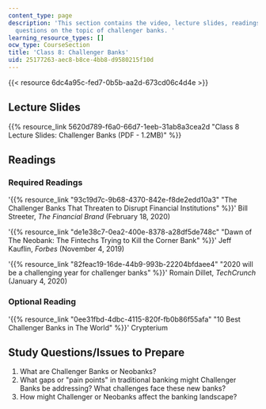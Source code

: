 ```yaml
---
content_type: page
description: 'This section contains the video, lecture slides, readings, and study
  questions on the topic of challenger banks. '
learning_resource_types: []
ocw_type: CourseSection
title: 'Class 8: Challenger Banks'
uid: 25177263-aec8-b8ce-4bb8-d9580215f10d
---
```


{{< resource 6dc4a95c-fed7-0b5b-aa2d-673cd06c4d4e >}}

Lecture Slides
--------------

{{% resource_link 5620d789-f6a0-66d7-1eeb-31ab8a3cea2d "Class 8 Lecture Slides: Challenger Banks (PDF - 1.2MB)" %}}

Readings
--------

### Required Readings

'{{% resource_link "93c19d7c-9b68-4370-842e-f8de2edd10a3" "The Challenger Banks That Threaten to Disrupt Financial Institutions" %}}' Bill Streeter, _The Financial Brand_ (February 18, 2020)

'{{% resource_link "de1e38c7-0ea2-400e-8378-a28df5de748c" "Dawn of The Neobank: The Fintechs Trying to Kill the Corner Bank" %}}' Jeff Kauflin, _Forbes_ (November 4, 2019)

'{{% resource_link "82feac19-16de-44b9-993b-22204bfdaee4" "2020 will be a challenging year for challenger banks" %}}' Romain Dillet, _TechCrunch_ (January 4, 2020)

### Optional Reading

'{{% resource_link "0ee31fbd-4dbc-4115-820f-fb0b86f55afa" "10 Best Challenger Banks in The World" %}}' Crypterium

Study Questions/Issues to Prepare
---------------------------------

1.  What are Challenger Banks or Neobanks?
2.  What gaps or "pain points" in traditional banking might Challenger Banks be addressing? What challenges face these new banks?
3.  How might Challenger or Neobanks affect the banking landscape?